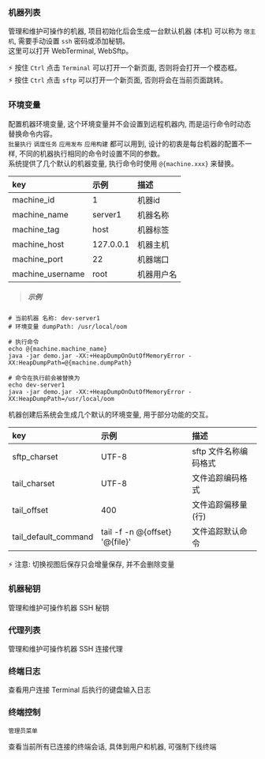 ### 机器列表

管理和维护可操作的机器, 项目初始化后会生成一台默认机器 (本机) 可以称为 `宿主机`, 需要手动设置 `ssh` 密码或添加秘钥。  
这里可以打开 WebTerminal, WebSftp。

⚡ 按住 `Ctrl` 点击 `Terminal` 可以打开一个新页面, 否则将会打开一个模态框。  
⚡ 按住 `Ctrl` 点击 `sftp` 可以打开一个新页面, 否则将会在当前页面跳转。

### 环境变量

配置机器环境变量, 这个环境变量并不会设置到远程机器内, 而是运行命令时动态替换命令内容。  
`批量执行` `调度任务` `应用发布` `应用构建` 都可以用到, 设计的初衷是每台机器的配置不一样, 不同的机器执行相同的命令时设置不同的参数。  
系统提供了几个默认的机器变量, 执行命令时使用 `@{machine.xxx}` 来替换。

| key               | 示例       | 描述      |
| :----             | :---      | :----     |
| machine_id        | 1         | 机器id    |
| machine_name      | server1   | 机器名称   |
| machine_tag       | host      | 机器标签   |
| machine_host      | 127.0.0.1 | 机器主机   |
| machine_port      | 22        | 机器端口   |
| machine_username  | root      | 机器用户名 |

> ##### 示例

```
# 当前机器 名称: dev-server1
# 环境变量 dumpPath: /usr/local/oom

# 执行命令
echo @{machine.machine_name}
java -jar demo.jar -XX:+HeapDumpOnOutOfMemoryError -XX:HeapDumpPath=@{machine.dumpPath}

# 命令在执行前会被替换为
echo dev-server1
java -jar demo.jar -XX:+HeapDumpOnOutOfMemoryError -XX:HeapDumpPath=/usr/local/oom
```

机器创建后系统会生成几个默认的环境变量, 用于部分功能的交互。

| key                    | 示例                             | 描述                |
| :----                  | :---                            | :----              |
| sftp_charset           | UTF-8                           | sftp 文件名称编码格式 |
| tail_charset           | UTF-8                           | 文件追踪编码格式      |
| tail_offset            | 400                             | 文件追踪偏移量(行)    |
| tail_default_command   | tail -f -n @{offset} '@{file}'  | 文件追踪默认命令      |

⚡ 注意: 切换视图后保存只会增量保存, 并不会删除变量

### 机器秘钥

管理和维护可操作机器 SSH 秘钥

### 代理列表

管理和维护可操作机器 SSH 连接代理

### 终端日志

查看用户连接 Terminal 后执行的键盘输入日志

### 终端控制

`管理员菜单`

查看当前所有已连接的终端会话, 具体到用户和机器, 可强制下线终端

